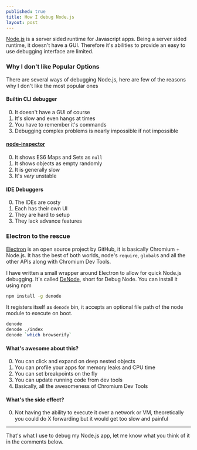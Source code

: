 ```yaml
---
published: true
title: How I debug Node.js
layout: post
---
```

[Node.js][] is a server sided runtime for Javascript apps. Being a server sided runtime, it doesn't have a GUI. Therefore it's abilities to provide an easy to use debugging interface are limited.

### Why I don't like Popular Options

There are several ways of debugging Node.js, here are few of the reasons why I don't like the most popular ones

#### Builtin CLI debugger

0. It doesn't have a GUI of course
0. It's slow and even hangs at times
0. You have to remember it's commands
0. Debugging complex problems is nearly impossible if not impossible

#### [node-inspector][]

0. It shows ES6 Maps and Sets as `null`
0. It shows objects as empty randomly
0. It is generally slow
0. It's *very* unstable

#### IDE Debuggers

0. The IDEs are costy
0. Each has their own UI
0. They are hard to setup
0. They lack advance features

### Electron to the rescue

[Electron][] is an open source project by GitHub, it is basically Chromium + Node.js. It has the best of both worlds, node's `require`, `global`s and all the other APIs along with Chromium Dev Tools.

I have written a small wrapper around Electron to allow for quick Node.js debugging. It's called [DeNode], short for Debug Node.
You can install it using npm

```sh
npm install -g denode
```

It registers itself as `denode` bin, it accepts an optional file path of the node module to execute on boot.

```sh
denode
denode ./index
denode `which browserify`
```

#### What's awesome about this?

0. You can click and expand on deep nested objects
0. You can profile your apps for memory leaks and CPU time
0. You can set breakpoints on the fly
0. You can update running code from dev tools
0. Basically, all the awesomeness of Chromium Dev Tools

#### What's the side effect?

0. Not having the ability to execute it over a network or VM, theoretically you could do X forwarding but it would get too slow and painful

---

That's what I use to debug my Node.js app, let me know what you think of it in the comments below.

[Node.js]:https://nodejs.org/en/
[node-inspector]:https://www.npmjs.com/package/node-inspector
[Electron]:http://electron.atom.io/
[DeNode]:https://github.com/steelbrain/denode

